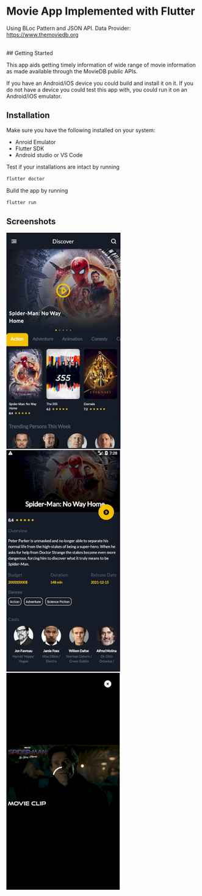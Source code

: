 # Movie App Implemented with Flutter

Using BLoc Pattern and JSON API.
Data Provider: https://www.themoviedb.org

<br/>
## Getting Started

This app aids getting timely information of wide range of movie information as made available through the MovieDB public APIs.

If you have an Android/iOS device you could build and install it on it. If you do not have a device you could test this app with, you could run it on an Android/iOS emulator.

## Installation

Make sure you have the following installed on your system:

- Anroid Emulator
- Flutter SDK
- Android studio or VS Code

Test if your installations are intact by running

```bash
flutter doctor
```

Build the app by running

```bash
flutter run
```

## Screenshots

![The home Page](screenshots/movies-home.png)
</br>
![Movie Detail Page](screenshots/movie-detail.png)
</br>
![Movie Player](screenshots/movie-player.png)